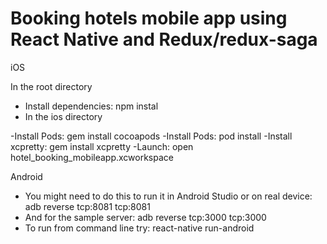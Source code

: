 # Booking hotels mobile app using React Native and Redux/redux-saga

iOS

In the root directory

- Install dependencies: npm instal
- In the ios directory

-Install Pods: gem install cocoapods
-Install Pods: pod install
-Install xcpretty: gem install xcpretty
-Launch: open hotel_booking_mobileapp.xcworkspace

Android

- You might need to do this to run it in Android Studio or on real device: adb reverse tcp:8081 tcp:8081
- And for the sample server: adb reverse tcp:3000 tcp:3000
- To run from command line try: react-native run-android
